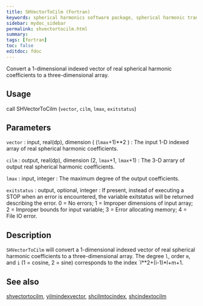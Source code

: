 ```yaml
---
title: SHVectorToCilm (Fortran)
keywords: spherical harmonics software package, spherical harmonic transform, legendre functions, multitaper spectral analysis, fortran, Python, gravity, magnetic field
sidebar: mydoc_sidebar
permalink: shvectortocilm.html
summary:
tags: [fortran]
toc: false
editdoc: fdoc
---
```


Convert a 1-dimensional indexed vector of real spherical harmonic coefficients to a three-dimensional array.

## Usage

call SHVectorToCilm (`vector`, `cilm`, `lmax`, `exitstatus`)

## Parameters

`vector` : input, real(dp), dimension ( (`lmax`+1)\*\*2 )
:   The input 1-D indexed array of real spherical harmonic coefficients.

`cilm` : output, real(dp), dimension (2, `lmax`+1, `lmax`+1)
:   The 3-D arrary of output real spherical harmonic coefficients.

`lmax` : input, integer
:   The maximum degree of the output coefficients.

`exitstatus` : output, optional, integer
:   If present, instead of executing a STOP when an error is encountered, the variable exitstatus will be returned describing the error. 0 = No errors; 1 = Improper dimensions of input array; 2 = Improper bounds for input variable; 3 = Error allocating memory; 4 = File IO error.

## Description

`SHVectorToCilm` will convert a 1-dimensional indexed vector of real spherical harmonic coefficients to a three-dimensional array.  The degree `l`, order `m`, and `i` (1 = cosine, 2 = sine) corresponds to the index `l**2+(i-1)*l+m+1.

## See also

[shvectortocilm](shvectortocilm.html), [yilmindexvector](yilmindexvector.html), [shcilmtocindex](shcilmtocindex.html), [shcindextocilm](shcindextocilm.html)

